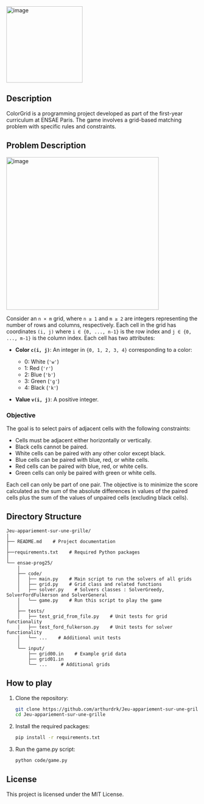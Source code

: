 <img width="200" alt="image" src="https://github.com/user-attachments/assets/536d54e2-bfd8-40b4-919e-80e28ae60b50" />

## Description

ColorGrid is a programming project developed as part of the first-year curriculum at ENSAE Paris. The game involves a grid-based matching problem with specific rules and constraints.

## Problem Description
<img width="400" alt="image" src="https://github.com/user-attachments/assets/f9c45500-ec68-4bea-a53d-b934c7473873" />


Consider an `n × m` grid, where `n ≥ 1` and `m ≥ 2` are integers representing the number of rows and columns, respectively. Each cell in the grid has coordinates `(i, j)` where `i ∈ {0, ..., n-1}` is the row index and `j ∈ {0, ..., m-1}` is the column index. Each cell has two attributes:

- **Color `c(i, j)`**: An integer in `{0, 1, 2, 3, 4}` corresponding to a color:
  - 0: White (`'w'`)
  - 1: Red (`'r'`)
  - 2: Blue (`'b'`)
  - 3: Green (`'g'`)
  - 4: Black (`'k'`)

- **Value `v(i, j)`**: A positive integer.

### Objective

The goal is to select pairs of adjacent cells with the following constraints:

- Cells must be adjacent either horizontally or vertically.
- Black cells cannot be paired.
- White cells can be paired with any other color except black.
- Blue cells can be paired with blue, red, or white cells.
- Red cells can be paired with blue, red, or white cells.
- Green cells can only be paired with green or white cells.

Each cell can only be part of one pair. The objective is to minimize the score calculated as the sum of the absolute differences in values of the paired cells plus the sum of the values of unpaired cells (excluding black cells).

## Directory Structure

```
Jeu-appariement-sur-une-grille/
│
├── README.md    # Project documentation
│
├──requirements.txt    # Required Python packages
│
└── ensae-prog25/
    │
    ├── code/
    │   ├── main.py    # Main script to run the solvers of all grids
    │   ├── grid.py    # Grid class and related functions
    │   ├── solver.py    # Solvers classes : SolverGreedy, SolverFordFulkerson and SolverGeneral
    │   └── game.py    # Run this script to play the game
    │
    ├── tests/
    │   ├── test_grid_from_file.py    # Unit tests for grid functionality
    │   ├── test_ford_fulkerson.py    # Unit tests for solver functionality
    │   └── ...    # Additional unit tests
    │
    └── input/
        ├── grid00.in    # Example grid data
        ├── grid01.in     
        └── ...     # Additional grids

```

## How to play

1. Clone the repository:
   ```bash
   git clone https://github.com/arthurdrk/Jeu-appariement-sur-une-grille.git
   cd Jeu-appariement-sur-une-grille
   ```

2. Install the required packages:
   ```bash
   pip install -r requirements.txt
   ```

3. Run the game.py script:
   ```bash
   python code/game.py
   ```
   
## License

This project is licensed under the MIT License.
